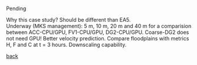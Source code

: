 Pending

Why this case study? Should be different than EA5.  
Underway (MKS management): 5 m, 10 m, 20 m and 40 m for a comparision between ACC-CPU/GPU, FV1-CPU/GPU, DG2-CPU/GPU. Coarse-DG2 does not need GPU! Better velocity prediction. Compare floodplains with metrics H, F and C at t = 3 hours. Downscaling capability.

[back](/LISFLOOD8.0.md)

